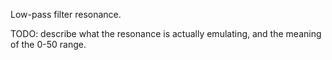 Low-pass filter resonance.

TODO: describe what the resonance is actually emulating, and the meaning of
the 0-50 range.

